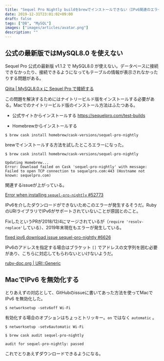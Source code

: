 ```yaml
---
title: "Sequel Pro Nightly buildをbrewでインストールできない（IPv6関連のエラー）"
date: 2019-12-31T23:01:02+09:00
draft: false
tags: ["DB", "MySQL"]
images: ["images/articles/avatar.png"]
description: ""
---
```

## 公式の最新版ではMySQL8.0 を使えない
Sequel Pro 公式の最新版 v1.1.2 で MySQL8.0 が使えない。データベースに接続できなかったり、接続できるようになってもテーブルの情報が表示されなかったりする問題がある。

[Qiita | MySQL8.0.x に Sequel Pro で接続する](https://qiita.com/ucan-lab/items/b68db1db931c954da921)

この問題を解決するためにはナイトリービルド版をインストールする必要がある。Macでのナイトリービルド版のインストール方法はふたつある。

- 公式サイトからインストールする
https://sequelpro.com/test-builds

- Homebrewからインストールする
```
$ brew cask install homebrew/cask-versions/sequel-pro-nightly
```

brewでインストールする方法を試したところエラーになった。
```
$ brew cask install homebrew/cask-versions/sequel-pro-nightly

Updating Homebrew...
Error: Download failed on Cask 'sequel-pro-nightly' with message: Failed to open TCP connection to sequelpro.com:443 (Hostname not known: sequelpro.com)
```
関連するissueが上がっている。

[Error when installing `sequel-pro-nightly` #52773](https://github.com/Homebrew/homebrew-cask/issues/52773)

IPv6を介したダウンロードができないためこのエラーが発生するそうだ。RubyのURIライブラリでIPv6がサポートされていないことが原因とのこと。

FixしたというPRが2018/12/4にマージされているが（`require 'resolv-replace'`している）、2019年末現在もエラーが発生している。

[fixed ipv6 download issue sequel-pro-nightly #6626](https://github.com/Homebrew/homebrew-cask-versions/pull/6626)

IPv6のアドレスを指定する場合はブラケット `[]` でアドレスの文字列を囲む必要があり、こちらに対応してもらわないといけないようだ。

[ruby-doc.org | URI::Generic](https://ruby-doc.org/stdlib-2.6.1/libdoc/uri/rdoc/URI/Generic.html)

## MacでIPv6 を無効化する

とりあえずの対応として、GitHubのissueに書いてあった方法を使ってMacでIPv6 を無効化した。

```
$ networksetup -setv6off Wi-Fi
```

有効化する場合のオプションはちょっとトリッキー。`on` ではなく `automatic` 。
```
$ networksetup -setv6automatic Wi-Fi
```

```
$ brew cask audit sequel-pro-nightly

audit for sequel-pro-nightly: passed
```

これでとりあえずダウンロードできるようになる。
